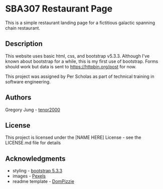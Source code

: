 # SBA307 Restaurant Page

This is a simple restaurant landing page for a fictitious galactic spanning chain restaurant.

## Description

This website uses basic html, css, and bootstrap v5.3.3. Although I've known about bootstrap for a while, this is my first use of bootstrap. Forms should work but data is sent to https://httpbin.org/post for now.

This project was assigned by Per Scholas as part of technical training in software engineering.

## Authors

Gregory Jung - [tenor2000](https://github.com/tenor2000)

## License

This project is licensed under the [NAME HERE] License - see the LICENSE.md file for details

## Acknowledgments

- styling - [bootstrap 5.3.3](https://getbootstrap.com/)
- images - [Pexels](https://www.pexels.com/)
- readme template - [DomPizzie](https://gist.github.com/DomPizzie/7a5ff55ffa9081f2de27c315f5018afc)
